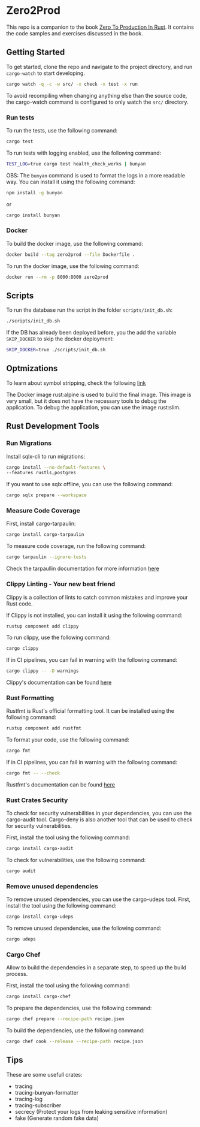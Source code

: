 # Zero2Prod

This repo is a companion to the book [Zero To Production In Rust](https://www.zero2prod.com/). It contains the code samples and exercises discussed in the book.

## Getting Started

To get started, clone the repo and navigate to the project directory, and run `cargo-watch` to start developing.

```bash
cargo watch -q -c -w src/ -x check -x test -x run
```

To avoid recompiling when changing anything else than the source code, the cargo-watch command is configured to only watch the `src/` directory.

### Run tests

To run the tests, use the following command:

```bash
cargo test
```

To run tests with logging enabled, use the following command:

```bash
TEST_LOG=true cargo test health_check_works | bunyan
```

OBS: The `bunyan` command is used to format the logs in a more readable way. You can install it using the following command:

```bash
npm install -g bunyan
```

or

```bash
cargo install bunyan
```

### Docker

To build the docker image, use the following command:

```bash
docker build --tag zero2prod --file Dockerfile .
```

To run the docker image, use the following command:

```bash
docker run --rm -p 8000:8000 zero2prod
```

## Scripts

To run the database run the script in the folder `scripts/init_db.sh`:

```bash
./scripts/init_db.sh
```

If the DB has already been deployed before, you the add the variable `SKIP_DOCKER` to skip the docker deployment:

```bash
SKIP_DOCKER=true ./scripts/init_db.sh
```

## Optmizations

To learn about symbol stripping, check the following [link](https://github.com/johnthagen/min-sized-rust#strip-symbols-from-binary)

The Docker image rust:alpine is used to build the final image. This image is very small, but it does not have the necessary tools to debug the application. To debug the application, you can use the image rust:slim.

## Rust Development Tools

### Run Migrations

Install sqlx-cli to run migrations:

```bash
cargo install --no-default-features \
--features rustls,postgres
```

If you want to use sqlx offline, you can use the following command:

```bash
cargo sqlx prepare --workspace
```

### Measure Code Coverage

First, install cargo-tarpaulin:

```bash
cargo install cargo-tarpaulin
```

To measure code coverage, run the following command:

```bash
cargo tarpaulin --ignore-tests
```

Check the tarpaullin documentation for more information [here](https://github.com/xd009642/tarpaulin)

### Clippy Linting - Your new best friend

Clippy is a collection of lints to catch common mistakes and improve your Rust code.

If Clippy is not installed, you can install it using the following command:

```bash
rustup component add clippy
```

To run clippy, use the following command:

```bash
cargo clippy
```

If in CI pipelines, you can fail in warning with the following command:

```bash
cargo clippy -- -D warnings
```

Clippy's documentation can be found [here](https://github.com/rust-lang/rust-clippy)

### Rust Formatting

Rustfmt is Rust's official formatting tool. It can be installed using the following command:

```bash
rustup component add rustfmt
```

To format your code, use the following command:

```bash
cargo fmt
```

If in CI pipelines, you can fail in warning with the following command:

```bash
cargo fmt -- --check
```

Rustfmt's documentation can be found [here](https://github.com/rust-lang/rustfmt)

### Rust Crates Security

To check for security vulnerabilities in your dependencies, you can use the cargo-audit tool. Cargo-deny is also another tool that can be used to check for security vulnerabilities.

First, install the tool using the following command:

```bash
cargo install cargo-audit
```

To check for vulnerabilities, use the following command:

```bash
cargo audit
```

### Remove unused dependencies

To remove unused dependencies, you can use the cargo-udeps tool. First, install the tool using the following command:

```bash
cargo install cargo-udeps
```

To remove unused dependencies, use the following command:

```bash
cargo udeps
```

### Cargo Chef

Allow to build the dependencies in a separate step, to speed up the build process.

First, install the tool using the following command:

```bash
cargo install cargo-chef
```

To prepare the dependencies, use the following command:

```bash
cargo chef prepare --recipe-path recipe.json
```

To build the dependencies, use the following command:

```bash
cargo chef cook --release --recipe-path recipe.json
```

## Tips

These are some usefull crates:

- tracing
- tracing-bunyan-formatter
- tracing-log
- tracing-subscriber
- secrecy (Protect your logs from leaking sensitive information)
- fake (Generate random fake data)
